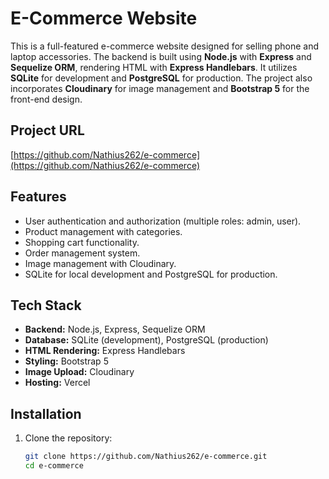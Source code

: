 # E-Commerce Website

This is a full-featured e-commerce website designed for selling phone and laptop accessories. The backend is built using **Node.js** with **Express** and **Sequelize ORM**, rendering HTML with **Express Handlebars**. It utilizes **SQLite** for development and **PostgreSQL** for production. The project also incorporates **Cloudinary** for image management and **Bootstrap 5** for the front-end design.

## Project URL
[https://github.com/Nathius262/e-commerce](https://github.com/Nathius262/e-commerce)

## Features

- User authentication and authorization (multiple roles: admin, user).
- Product management with categories.
- Shopping cart functionality.
- Order management system.
- Image management with Cloudinary.
- SQLite for local development and PostgreSQL for production.

## Tech Stack

- **Backend:** Node.js, Express, Sequelize ORM
- **Database:** SQLite (development), PostgreSQL (production)
- **HTML Rendering:** Express Handlebars
- **Styling:** Bootstrap 5
- **Image Upload:** Cloudinary
- **Hosting:** Vercel

## Installation

1. Clone the repository:

   ```bash
   git clone https://github.com/Nathius262/e-commerce.git
   cd e-commerce

